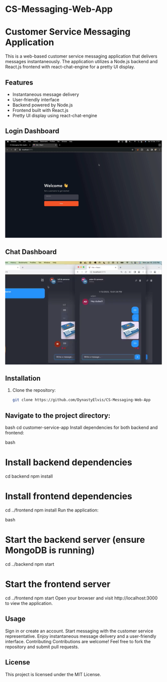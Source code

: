 # CS-Messaging-Web-App


# Customer Service Messaging Application

This is a web-based customer service messaging application that delivers messages instantaneously. The application utilizes a Node.js backend and React.js frontend with react-chat-engine for a pretty UI display.

## Features

- Instantaneous message delivery
- User-friendly interface
- Backend powered by Node.js
- Frontend built with React.js
- Pretty UI display using react-chat-engine



## Login Dashboard
![Github Banner](https://github.com/DynastyElvis/CS-Messaging-Web-App/blob/main/frontend/public/images/Screen%20Shot%202024-02-12%20at%2011.44.49.png)

<!-- my social media links -->


## Chat Dashboard
![Github Banner](https://github.com/DynastyElvis/CS-Messaging-Web-App/blob/main/frontend/public/images/Screen%20Shot%202024-02-12%20at%2011.46.32.png)


## Installation

1. Clone the repository:

   ```bash
   git clone https://github.com/DynastyElvis/CS-Messaging-Web-App


## Navigate to the project directory:

bash
cd customer-service-app
Install dependencies for both backend and frontend:

bash
# Install backend dependencies
cd backend
npm install

# Install frontend dependencies
cd ../frontend
npm install
Run the application:

bash
# Start the backend server (ensure MongoDB is running)
cd ../backend
npm start

# Start the frontend server
cd ../frontend
npm start
Open your browser and visit http://localhost:3000 to view the application.

## Usage
Sign in or create an account.
Start messaging with the customer service representative.
Enjoy instantaneous message delivery and a user-friendly interface.
Contributing
Contributions are welcome! Feel free to fork the repository and submit pull requests.

## License
This project is licensed under the MIT License.